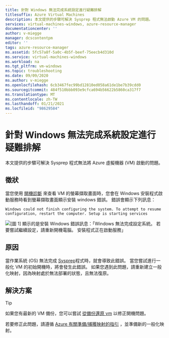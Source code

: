 ```yaml
---
title: 針對 Windows 無法完成系統設定進行疑難排解
titlesuffix: Azure Virtual Machines
description: 本文提供的步驟可解決 Sysprep 程式無法啟動 Azure VM 的問題。
services: virtual-machines-windows, azure-resource-manager
documentationcenter: ''
author: v-miegge
manager: dcscontentpm
editor: ''
tags: azure-resource-manager
ms.assetid: 5fc57a8f-5a0c-4b5f-beef-75eecb4d310d
ms.service: virtual-machines-windows
ms.workload: na
ms.tgt_pltfrm: vm-windows
ms.topic: troubleshooting
ms.date: 09/09/2020
ms.author: v-miegge
ms.openlocfilehash: 6cb3467fec99bd12810ed058a61de1be7b39cdd0
ms.sourcegitcommit: 484f510bbb093e9cfca694b56622b5860ca317f7
ms.translationtype: MT
ms.contentlocale: zh-TW
ms.lasthandoff: 01/21/2021
ms.locfileid: "98629584"
---
```

# <a name="troubleshoot-windows-could-not-finish-configuring-the-system"></a>針對 Windows 無法完成系統設定進行疑難排解

本文提供的步驟可解決 Sysprep 程式無法將 Azure 虛擬機器 (VM) 啟動的問題。

## <a name="symptom"></a>徵狀

當您使用 [開機診斷](./boot-diagnostics.md) 來查看 VM 的螢幕擷取畫面時，您會在 Windows 安裝程式啟動服務時看到螢幕擷取畫面顯示安裝 windows 錯誤。 錯誤會顯示下列訊息：

`Windows could not finish configuring the system. To attempt to resume configuration, restart the computer. Setup is starting services`

  ![[圖 1] 顯示的是安裝 Windows 錯誤訊息：「Windows 無法完成設定系統。 若要嘗試繼續設定，請重新開機電腦。 安裝程式正在啟動服務」](./media/windows-could-not-configure-system/1-windows-error-configure.png)

## <a name="cause"></a>原因

當作業系統 (OS) 無法完成 [Sysprep](/windows-hardware/manufacture/desktop/sysprep-process-overview)程式時，就會導致此錯誤。 當您嘗試進行一般化 VM 的初始開機時，將會發生此錯誤。 如果您遇到此問題，請重新建立一般化映射，因為映射處於無法部署的狀態，且無法復原。

## <a name="solution"></a>解決方案

> [!TIP]
> 如果您有最新的 VM 備份，您可以嘗試 [從備份還原 vm](../../backup/backup-azure-arm-restore-vms.md) 以修正開機問題。

若要修正此問題，請遵循 [Azure 有關準備/捕獲映射的指引](../windows/upload-generalized-managed.md) ，並準備新的一般化映射。